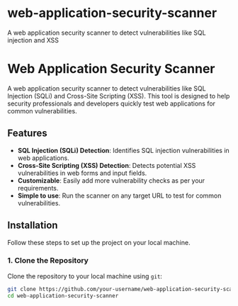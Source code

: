# web-application-security-scanner
A web application security scanner to detect vulnerabilities like SQL injection and XSS
# Web Application Security Scanner

A web application security scanner to detect vulnerabilities like SQL Injection (SQLi) and Cross-Site Scripting (XSS). This tool is designed to help security professionals and developers quickly test web applications for common vulnerabilities.

## Features

- **SQL Injection (SQLi) Detection**: Identifies SQL injection vulnerabilities in web applications.
- **Cross-Site Scripting (XSS) Detection**: Detects potential XSS vulnerabilities in web forms and input fields.
- **Customizable**: Easily add more vulnerability checks as per your requirements.
- **Simple to use**: Run the scanner on any target URL to test for common vulnerabilities.

## Installation

Follow these steps to set up the project on your local machine.

### 1. Clone the Repository
Clone the repository to your local machine using `git`:
```bash
git clone https://github.com/your-username/web-application-security-scanner.git
cd web-application-security-scanner
